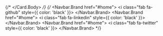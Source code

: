  {/* </Card.Body>
</Card> */}
      {/* <Navbar>
        <Container className="justify-content-center">
          <Navbar.Brand href="#home">
            <i class="fab fa-github" style={{ color: 'black' }}></i>
          </Navbar.Brand>
          <Navbar.Brand href="#home">
            <i class="fab fa-linkedin" style={{ color: 'black' }}></i>
          </Navbar.Brand>
          <Navbar.Brand href="#home">
            <i class="fab fa-twitter" style={{ color: 'black' }}></i>
          </Navbar.Brand>
        </Container>
      </Navbar> */}